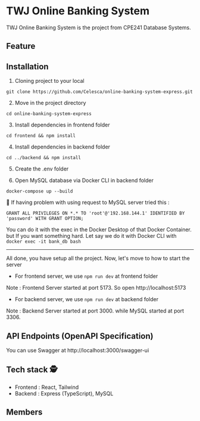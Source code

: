 # TWJ Online Banking System

TWJ Online Banking System is the project from CPE241 Database Systems.

## Feature

## Installation


1. Cloning project to your local

`git clone https://github.com/Celesca/online-banking-system-express.git`

2. Move in the project directory

`cd online-banking-system-express`

3. Install dependencies in frontend folder

`cd frontend && npm install`

4. Install dependencies in backend folder

`cd ../backend && npm install`

5. Create the .env folder

6. Open MySQL database via Docker CLI in backend folder

`docker-compose up --build`

🛑 If having problem with using request to MySQL server tried this :

`GRANT ALL PRIVILEGES ON *.* TO 'root'@'192.168.144.1' IDENTIFIED BY 'password' WITH GRANT OPTION;`

You can do it with the exec in the Docker Desktop of that Docker Container.
but If you want something hard. Let say we do it with Docker CLI with `docker exec -it bank_db bash`

---

All done, you have setup all the project.
Now, let's move to how to start the server

* For frontend server, we use `npm run dev` at frontend folder

Note : Frontend Server started at port 5173.
So open <a>http://localhost:5173</a>

* For backend server, we use `npm run dev` at backend folder

Note : Backend Server started at port 3000. while MySQL started at port 3306.

## API Endpoints (OpenAPI Specification)

You can use Swagger at <a>http://localhost:3000/swagger-ui</a>

## Tech stack 🕵️
  - Frontend : React, Tailwind
  - Backend : Express (TypeScript), MySQL

 ## Members
